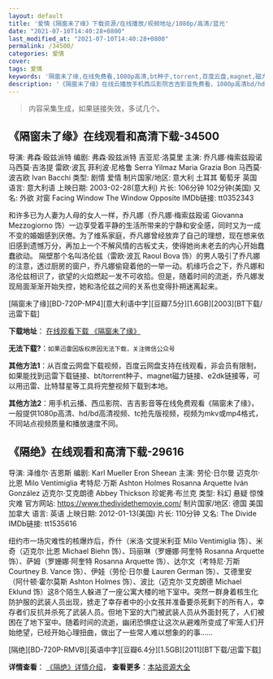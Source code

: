 ```yaml
---
layout: default
title: '爱情《隔窗未了缘》下载资源/在线播放/视频地址/1080p/高清/蓝光'
date: "2021-07-10T14:40:28+0800"
last_modified_at: "2021-07-10T14:40:28+0800"
permalink: /34500/
categories: 爱情
cover:
tags: 爱情
keywords: '隔窗未了缘,在线免费看,1080p高清,bt种子,torrent,百度云盘,magnet,磁力链,迅雷下载资源'
description: '《隔窗未了缘》在线云播放手机西瓜影院吉吉影音免费看，1080p高清bd/hd未删减完整版和tc抢先枪版，mkv/mp4格式，附带bt/torrent种子、magnet/磁力链、百度云盘、网盘资源迅雷下载链接'
---
```


>内容采集生成，如果链接失效，多试几个。


## 《隔窗未了缘》在线观看和高清下载-34500

导演: 弗森·殴兹派特 编剧: 弗森·殴兹派特 吉亚尼·洛莫里 主演: 乔凡娜·梅索兹殴诺 马西莫·吉洛提 雷欧·波瓦 菲利波·尼格鲁 Serra Yilmaz Maria Grazia Bon 马西莫·波吉欧 Ivan Bacchi 类型: 剧情 爱情 制片国家/地区: 意大利 土耳其 葡萄牙 英国 语言: 意大利语 上映日期: 2003-02-28(意大利) 片长: 106分钟 102分钟(美国) 又名: 外欲 对窗 Facing Window The Window Opposite IMDb链接: tt0352343

和许多已为人妻为人母的女人一样，乔凡娜（乔凡娜·梅索兹殴诺 Giovanna Mezzogiorno 饰）一边享受着平静的生活所带来的宁静和安全感，同时又为一成不变的婚姻感到厌倦。为了维系家庭，乔凡娜曾经放弃了自己的理想，现在想来依旧感到遗憾万分，再加上一个不解风情的古板丈夫，使得她尚未老去的内心开始蠢蠢欲动。 隔壁那个名叫洛伦兹（雷欧·波瓦 Raoul Bova 饰）的男人吸引了乔凡娜的注意，透过厨房的窗户，乔凡娜偷窥着他的一举一动。机缘巧合之下，乔凡娜和洛伦兹相识了，欲望的火焰燃起一发不可收拾。但是，随着时间的流逝，乔凡娜发现局面渐渐开始失控，她和洛伦兹之间的关系也变得扑朔迷离起来。


[隔窗未了缘][BD-720P-MP4][意大利语中字][豆瓣7.5分][1.6GB][2003][BT下载/迅雷下载]

**下载地址**： [在线观看下载 《隔窗未了缘》](https://www.btdx8.com/torrent/la_finestra_di_fronte_2003.html) 


**无法下载?**：`如果迅雷因版权原因无法下载，关注微信公众号 `

**其他方法1**：从百度云网盘下载视频，百度云网盘支持在线观看，非会员有限制，如果能找到迅雷下载链接、bt/torrent种子、magnet磁力链接、e2dk链接等，可以用迅雷、比特彗星等工具将完整视频下载到本地。

**其他方法2**：用手机云播、西瓜影院、吉吉影音等在线免费观看《隔窗未了缘》，一般提供1080p高清、hd/bd高清视频、tc抢先版视频，视频为mkv或mp4格式，不同站点视频质量和播放速度不同。


## 《隔绝》在线观看和高清下载-29616

导演: 泽维尔·吉恩斯 编剧: Karl Mueller Eron Sheean 主演: 劳伦·日尔曼 迈克尔·比恩 Milo Ventimiglia 考特尼·万斯 Ashton Holmes Rosanna Arquette Iván González 迈克尔·艾克朗德 Abbey Thickson 珍妮弗·布兰克 类型: 科幻 悬疑 惊悚 灾难 官方网站: https://www.thedividethemovie.com/ 制片国家/地区: 德国 美国 加拿大 语言: 英语 上映日期: 2012-01-13(美国) 片长: 110分钟 又名: The Divide IMDb链接: tt1535616

纽约市一场灾难性的核爆炸后，乔什（米洛·文提米利亚 Milo Ventimiglia 饰）、米奇（迈克尔·比恩 Michael Biehn 饰）、玛丽琳（罗姗娜·阿奎特 Rosanna Arquette 饰）、萨姆（罗姗娜·阿奎特 Rosanna Arquette 饰）、达尔文（考特尼·万斯 Courtney B. Vance 饰）、伊娃（劳伦·日尔曼 Lauren German 饰）、艾德里安（阿什顿·霍尔莫斯 Ashton Holmes 饰）、波比（迈克尔·艾克朗德 Michael Eklund 饰）这8个陌生人躲进了一座公寓大楼的地下室中。突然一群身着核生化防护服的武装人员出现，掳走了幸存者中的小女孩并准备要杀死剩下的所有人，幸存者们反抗并杀死了武装人员。但地下室的大门被武装人员从外面封死了，人们被困在了地下室中。随着时间的流逝，幽闭恐惧症让这次从避难所变成了牢笼人们开始绝望，已经开始心理扭曲，做出了一些常人难以想象的的事……


[隔绝][BD-720P-RMVB][英语中字][豆瓣6.4分][1.5GB][2011][BT下载/迅雷下载]

**详情查看**： [《隔绝》详情介绍](/movie/29616/)， **查看更多**：[本站资源大全](/movie/t/all/)

